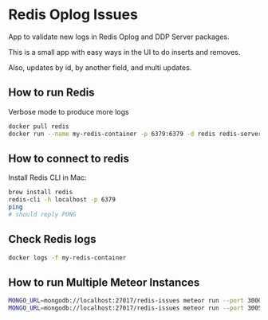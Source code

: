 # Redis Oplog Issues

App to validate new logs in Redis Oplog and DDP Server packages.

This is a small app with easy ways in the UI to do inserts and removes.

Also, updates by id, by another field, and multi updates.

## How to run Redis

Verbose mode to produce more logs

```bash
docker pull redis
docker run --name my-redis-container -p 6379:6379 -d redis redis-server --loglevel verbose
```  

## How to connect to redis

Install Redis CLI in Mac:

```bash
brew install redis
redis-cli -h localhost -p 6379   
ping
# should reply PONG
```

## Check Redis logs

```bash
docker logs -f my-redis-container
```

## How to run Multiple Meteor Instances

```bash
MONGO_URL=mongodb://localhost:27017/redis-issues meteor run --port 3000 --settings settings.json
MONGO_URL=mongodb://localhost:27017/redis-issues meteor run --port 3005 --settings settings.json
```
